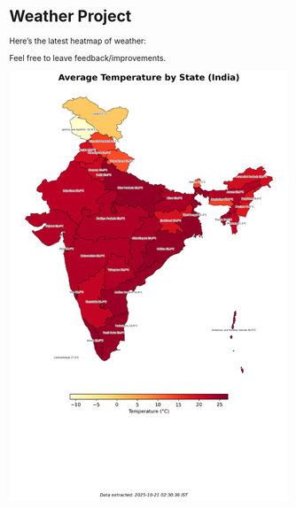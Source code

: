 # Weather Project

Here’s the latest heatmap of weather:

Feel free to leave feedback/improvements.

![India Heatmap](docs/assets/india_heatmap.png?v=F6A2F6)
